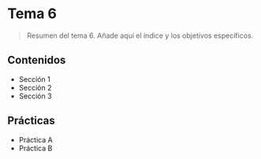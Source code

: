 # Tema 6

> Resumen del tema 6. Añade aquí el índice y los objetivos específicos.

## Contenidos
- Sección 1
- Sección 2
- Sección 3

## Prácticas
- Práctica A
- Práctica B
